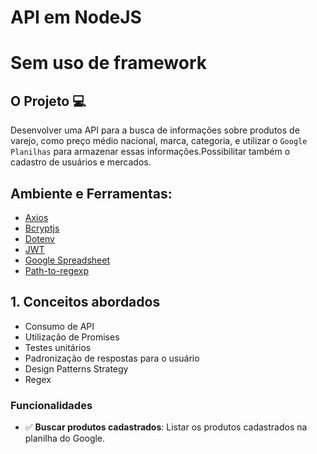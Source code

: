 # API em NodeJS 
# Sem uso de framework

## O Projeto :computer:

Desenvolver uma API para a busca de informações sobre produtos de varejo, como preço médio nacional, marca, categoria, e utilizar o `Google Planilhas` para armazenar essas informações.Possibilitar também o cadastro de usuários e mercados.

## Ambiente e Ferramentas:

- [Axios](https://axios-http.com/ptbr/docs/intro)
- [Bcryptjs](https://www.npmjs.com/package/bcryptjs)
- [Dotenv](https://www.npmjs.com/package/dotenv)
- [JWT](https://jwt.io/)
- [Google Spreadsheet](https://www.npmjs.com/package/google-spreadsheet)
- [Path-to-regexp](https://www.npmjs.com/package/path-to-regexp)

## **1. Conceitos abordados**

- Consumo de API
- Utilização de Promises
- Testes unitários
- Padronização de respostas para o usuário
- Design Patterns Strategy
- Regex

### Funcionalidades

- :white_check_mark: **Buscar produtos cadastrados**: Listar os produtos cadastrados na planilha do Google.

